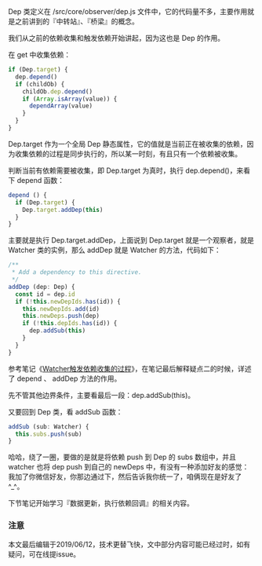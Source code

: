 Dep 类定义在 /src/core/observer/dep.js 文件中，它的代码量不多，主要作用就是之前讲到的『中转站』、『桥梁』的概念。

我们从之前的依赖收集和触发依赖开始讲起，因为这也是 Dep 的作用。

在 get 中收集依赖：

``` javascript
if (Dep.target) {
  dep.depend()
  if (childOb) {
    childOb.dep.depend()
    if (Array.isArray(value)) {
      dependArray(value)
    }
  }
}
```

Dep.target 作为一个全局 Dep 静态属性，它的值就是当前正在被收集的依赖，因为收集依赖的过程是同步执行的，所以某一时刻，有且只有一个依赖被收集。

判断当前有依赖需要被收集，即 Dep.target 为真时，执行 dep.depend()，来看下 depend 函数：

``` javascript
depend () {
  if (Dep.target) {
    Dep.target.addDep(this)
  }
}
```

主要就是执行 Dep.target.addDep，上面说到 Dep.target 就是一个观察者，就是 Watcher 类的实例，那么 addDep 就是 Watcher 的方法，代码如下：

``` javascript
/**
 * Add a dependency to this directive.
 */
addDep (dep: Dep) {
  const id = dep.id
  if (!this.newDepIds.has(id)) {
    this.newDepIds.add(id)
    this.newDeps.push(dep)
    if (!this.depIds.has(id)) {
      dep.addSub(this)
    }
  }
}
```

参考笔记《[Watcher触发依赖收集的过程](https://github.com/zymfe/into-vue/blob/master/doc/07%E3%80%81Vue%E6%95%B0%E6%8D%AE%E5%93%8D%E5%BA%94%E5%BC%8F%E5%8E%9F%E7%90%86%E7%B3%BB%E5%88%97/10.2%E3%80%81Watcher%E8%A7%A6%E5%8F%91%E4%BE%9D%E8%B5%96%E6%94%B6%E9%9B%86%E7%9A%84%E8%BF%87%E7%A8%8B.md)》，在笔记最后解释疑点二的时候，详述了 depend 、 addDep 方法的作用。

先不管其他边界条件，主要看最后一段：dep.addSub(this)。

又要回到 Dep 类，看 addSub 函数：

``` javascript
addSub (sub: Watcher) {
  this.subs.push(sub)
}
```

哈哈，绕了一圈，要做的是就是将依赖 push 到 Dep 的 subs 数组中，并且 watcher 也将 dep push 到自己的 newDeps 中，有没有一种添加好友的感觉：我加了你微信好友，你那边通过下，然后告诉我你统一了，咱俩现在是好友了^_^。

下节笔记开始学习『数据更新，执行依赖回调』的相关内容。

### 注意
本文最后编辑于2019/06/12，技术更替飞快，文中部分内容可能已经过时，如有疑问，可在线提issue。